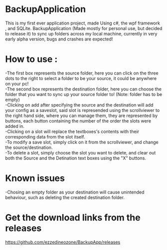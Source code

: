 # BackupApplication
This is my first ever application project, made Using c#, the wpf framework , and SQLite.
BackupApplication (Made mostly for personal use, but decided to release it) to sync up folders across my local machine, currently in very early alpha version, bugs and crashes are expected!
# How to use :
-The first box represents the source folder, here you can click on the three dots to the right to select a folder to be your source, it could be anywhere on your pc!  
-The second box represents the destination folder, here you can choose the folder that you want to sync up your source folder to! (Note: folder has to be empty)  
-Clicking on add after specifying the source and the destination will add your config as a saveslot, said slot is represended using the scrollviewer to the right hand side, where you
can manage them, they are represented by buttons, each button containing the number of the order the slots were added in.  
-Clicking on a slot will replace the textboxes's contents with their corresponding data from the slot itself.  
-To modify a save slot, simply click on it from the scrollviewer, and change the source/destination.  
-To delete a slot, simply choose the slot you want to delete, and clear out both the Source and the Detination text boxes using the "X" buttons.  



# Known issues
-Chosing an empty folder as your destination will cause unintended behaviour, such as deleting the created destination folder.


# Get the download links from the releases

https://github.com/ezzedineozone/BackupApp/releases


